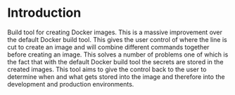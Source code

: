 # Introduction #

Build tool for creating Docker images. This is a massive improvement over the default Docker build 
tool. This gives the user control of where the line is cut to create an image and will combine 
different commands together before creating an image. This solves a number of problems one of which
is the fact that with the default Docker build tool the secrets are stored in the created images.
This tool aims to give the control back to the user to determine when and what gets stored into the
image and therefore into the development and production environments.